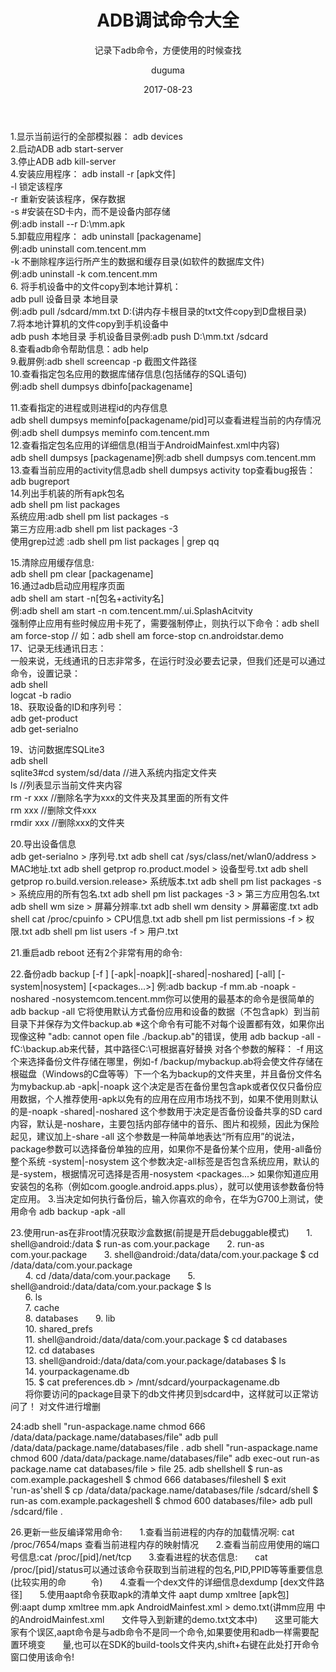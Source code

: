 ﻿---
layout:     post
title:      ADB调试命令大全
subtitle:   记录下adb命令，方便使用的时候查找
date:       2017-08-23
author:     duguma
header-img: img/article-bg.jpg
top: false
catalog: true
tags:
    - 工具命令
    - adb调试
---

1.显示当前运行的全部模拟器：    adb devices  
2.启动ADB    adb start-server  
3.停止ADB   adb kill-server  
4.安装应用程序：      adb install -r [apk文件]  
-l 锁定该程序    
-r 重新安装该程序，保存数据    
-s #安装在SD卡内，而不是设备内部存储  
例:adb install --r D:\mm.apk  
5.卸载应用程序：  adb uninstall [packagename]  
例:adb uninstall com.tencent.mm  
-k  不删除程序运行所产生的数据和缓存目录(如软件的数据库文件)  
例:adb uninstall -k com.tencent.mm  
6. 将手机设备中的文件copy到本地计算机：         
adb pull 设备目录 本地目录  
例:adb pull /sdcard/mm.txt D:\(讲内存卡根目录的txt文件copy到D盘根目录)  
7.将本地计算机的文件copy到手机设备中     
adb push 本地目录 手机设备目录例:adb push D:\mm.txt /sdcard  
8.查看adb命令帮助信息：adb help  
9.截屏例:adb shell screencap -p 截图文件路径  
10.查看指定包名应用的数据库储存信息(包括储存的SQL语句)  
例:adb shell dumpsys dbinfo[packagename]  

11.查看指定的进程或则进程id的内存信息    
adb shell dumpsys meminfo[packagename/pid]可以查看进程当前的内存情况  
例:adb shell dumpsys meminfo com.tencent.mm  
12.查看指定包名应用的详细信息(相当于AndroidMainfest.xml中内容)  
adb shell dumpsys [packagename]例:adb shell dumpsys com.tencent.mm  
13.查看当前应用的activity信息adb shell dumpsys activity top查看bug报告：   
adb bugreport   
14.列出手机装的所有apk包名  
adb shell pm list packages  
系统应用:adb shell pm list packages -s  
第三方应用:adb shell pm list packages -3  
使用grep过滤 :adb shell pm list packages | grep qq  

15.清除应用缓存信息:  
adb shell pm clear [packagename]  
16.通过adb启动应用程序页面  
adb shell am start -n[包名+activity名]  
例:adb shell am start -n com.tencent.mm/.ui.SplashAcitvity  
强制停止应用有些时候应用卡死了，需要强制停止，则执行以下命令：adb shell am force-stop <packagename>// 如：adb shell am force-stop cn.androidstar.demo  
17、记录无线通讯日志：      
一般来说，无线通讯的日志非常多，在运行时没必要去记录，但我们还是可以通过命令，设置记录：   
    adb shell   
    logcat -b radio  
18、获取设备的ID和序列号：  
     adb get-product   
     adb get-serialno  

19、访问数据库SQLite3     
    adb shell   
    sqlite3#cd system/sd/data //进入系统内指定文件夹     
ls //列表显示当前文件夹内容   
rm -r xxx //删除名字为xxx的文件夹及其里面的所有文件   
rm xxx //删除文件xxx   
rmdir xxx //删除xxx的文件夹  
 
20.导出设备信息  
adb get-serialno > 序列号.txt
adb shell cat /sys/class/net/wlan0/address > MAC地址.txt
adb shell getprop ro.product.model > 设备型号.txt
adb shell getprop ro.build.version.release> 系统版本.txt
adb shell pm list packages -s > 系统应用的所有包名.txt
adb shell pm list packages -3 > 第三方应用包名.txt
adb shell wm size > 屏幕分辨率.txt
adb shell wm density > 屏幕密度.txt
adb shell cat /proc/cpuinfo > CPU信息.txt
adb shell pm list permissions -f > 权限.txt
adb shell pm list users -f > 用户.txt

21.重启adb reboot
还有2个非常有用的命令:

22.备份adb backup 
[-f <file>] [-apk|-noapk][-shared|-noshared] [-all] [-system|nosystem] [<packages...>]
例:adb backup -f mm.ab -noapk -noshared -nosystemcom.tencent.mm你可以使用的最基本的命令是很简单的
adb backup -all
它将使用默认方式备份应用和设备的数据（不包含apk）到当前目录下并保存为文件backup.ab
※这个命令有可能不对每个设置都有效，如果你出现像这种 "adb: cannot open file ./backup.ab"的错误，使用 adb backup -all -fC:\backup.ab来代替，其中路径C:\可根据喜好替换
对各个参数的解释：
-f <file>
用这个来选择备份文件存储在哪里，例如-f /backup/mybackup.ab将会使文件存储在根磁盘（Windows的C盘等等）下一个名为backup的文件夹里，并且备份文件名为mybackup.ab
-apk|-noapk
这个决定是否在备份里包含apk或者仅仅只备份应用数据，个人推荐使用-apk以免有的应用在应用市场找不到，如果不使用则默认的是-noapk
-shared|-noshared
这个参数用于决定是否备份设备共享的SD card内容，默认是-noshare，主要包括内部存储中的音乐、图片和视频，因此为保险起见，建议加上-share
-all
这个参数是一种简单地表达“所有应用”的说法，package参数可以选择备份单独的应用，如果你不是备份某个应用，使用-all备份整个系统
-system|-nosystem
这个参数决定-all标签是否包含系统应用，默认的是-system，根据情况可选择是否用-nosystem
<packages...>
如果你知道应用安装包的名称（例如com.google.android.apps.plus），就可以使用该参数备份特定应用。
3.当决定如何执行备份后，输入你喜欢的命令，在华为G700上测试，使用命令
adb backup -apk -all

23.使用run-as在非root情况获取沙盒数据(前提是开启debuggable模式)
   &nbsp;   &nbsp;    &nbsp;  1.   shell@android:/data $ run-as com.your.package 
   &nbsp;   &nbsp;    &nbsp;  2.   run-as com.your.package 
   &nbsp;   &nbsp;    &nbsp;  3.   shell@android:/data/data/com.your.package  $ cd /data/data/com.your.package  
  &nbsp;   &nbsp;    &nbsp;   4.  cd /data/data/com.your.package 
   &nbsp;   &nbsp;    &nbsp;  5.  shell@android:/data/data/com.your.package $ ls  
   &nbsp;   &nbsp;    &nbsp;  6.  ls  
  &nbsp;   &nbsp;    &nbsp;   7.  cache  
   &nbsp;   &nbsp;    &nbsp;  8.  databases 
 &nbsp;   &nbsp;    &nbsp;    9. lib  
   &nbsp;   &nbsp;    &nbsp;  10. shared_prefs  
   &nbsp;   &nbsp;    &nbsp;  11. shell@android:/data/data/com.your.package $ cd databases  
  &nbsp;   &nbsp;    &nbsp;   12. cd databases  
  &nbsp;   &nbsp;    &nbsp;   13. shell@android:/data/data/com.your.package/databases $ ls  
  &nbsp;   &nbsp;    &nbsp;   14. yourpackagename.db  
  &nbsp;   &nbsp;    &nbsp;   15. $ cat preferences.db > /mnt/sdcard/yourpackagename.db    
&nbsp;   &nbsp;    &nbsp; 将你要访问的package目录下的db文件拷贝到sdcard中，这样就可以正常访问了！ 对文件进行增删

24:adb shell "run-aspackage.name chmod 666 /data/data/package.name/databases/file"
    adb pull /data/data/package.name/databases/file .
    adb shell "run-aspackage.name chmod 600 /data/data/package.name/databases/file"
    adb exec-out run-as package.name cat databases/file > file 
25. adb shellshell $ run-as com.example.packageshell $ chmod 666 databases/fileshell $     exit                                             
'run-as'shell $ cp /data/data/package.name/databases/file /sdcard/shell $ run-as com.example.packageshell $ chmod 600 databases/file> adb pull /sdcard/file .

26.更新一些反编译常用命令:
 &nbsp;   &nbsp;    &nbsp;    1.查看当前进程的内存的加载情况啊: cat /proc/7654/maps 查看当前进程内存的映射情况
 &nbsp;   &nbsp;    &nbsp;    2.查看当前应用使用的端口号信息:cat /proc/[pid]/net/tcp
  &nbsp;   &nbsp;    &nbsp;   3.查看进程的状态信息:
     &nbsp;   &nbsp;    &nbsp;  cat /proc/[pid]/status可以通过该命令获取到当前进程的包名,PID,PPID等等重要信息(比较实用的命&nbsp;   &nbsp;    &nbsp; &nbsp;   &nbsp;    令)
 &nbsp;   &nbsp;    &nbsp;    4.查看一个dex文件的详细信息dexdump [dex文件路径]
  &nbsp;   &nbsp;    &nbsp;   5.使用aapt命令获取apk的清单文件  aapt dump xmltree [apk包]
   &nbsp;   &nbsp;    &nbsp;    例:aapt  dump xmltree mm.apk AndroidMainfest.xml > demo.txt(讲mm应用        中的AndroidMainfest.xml &nbsp;   &nbsp;    &nbsp; 文件导入到新建的demo.txt文本中)
   &nbsp;   &nbsp;    &nbsp;    这里可能大家有个误区,aapt命令是与adb命令不是同一个命令,如果要使用和adb一样需要配置环境变
  &nbsp;   &nbsp;    &nbsp;     量,也可以在SDK的build-tools文件夹内,shift+右键在此处打开命令窗口使用该命令!
